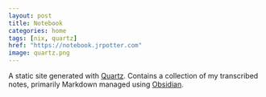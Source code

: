 ```yaml
---
layout: post
title: Notebook
categories: home
tags: [nix, quartz]
href: "https://notebook.jrpotter.com"
image: quartz.png
---
```


A static site generated with [Quartz](https://quartz.jzhao.xyz/). Contains a
collection of my transcribed notes, primarily Markdown managed using
[Obsidian](https://obsidian.md/).
